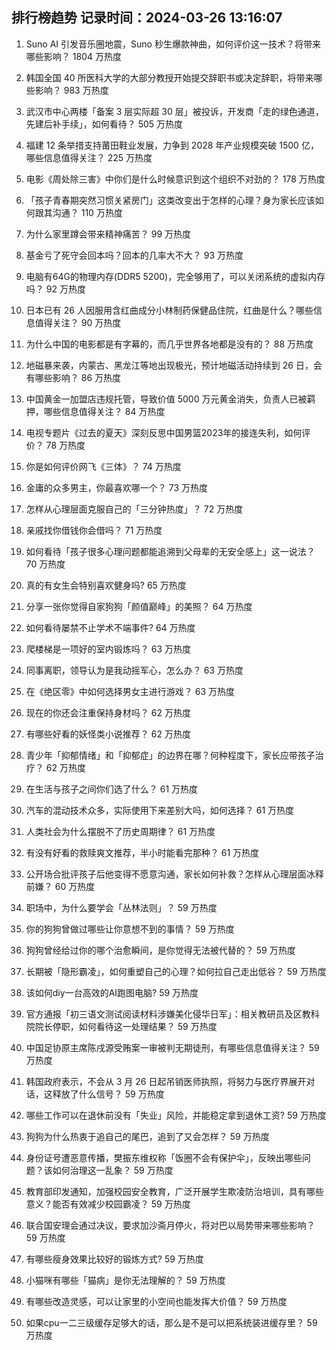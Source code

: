 
## 排行榜趋势 记录时间：2024-03-26 13:16:07
  
  1. Suno AI 引发音乐圈地震，Suno 秒生爆款神曲，如何评价这一技术？将带来哪些影响？ 1804 万热度
    
  2. 韩国全国 40 所医科大学的大部分教授开始提交辞职书或决定辞职，将带来哪些影响？ 983 万热度
    
  3. 武汉市中心两楼「备案 3 层实际超 30 层」被投诉，开发商「走的绿色通道，先建后补手续」，如何看待？ 505 万热度
    
  4. 福建 12 条举措支持莆田鞋业发展，力争到 2028 年产业规模突破 1500 亿，哪些信息值得关注？ 225 万热度
    
  5. 电影《周处除三害》中你们是什么时候意识到这个组织不对劲的？ 178 万热度
    
  6. 「孩子青春期突然习惯关紧房门」这类改变出于怎样的心理？身为家长应该如何跟其沟通？ 110 万热度
    
  7. 为什么家里蹲会带来精神痛苦？ 99 万热度
    
  8. 基金亏了死守会回本吗？回本的几率大不大？ 93 万热度
    
  9. 电脑有64G的物理内存(DDR5 5200)，完全够用了，可以关闭系统的虚拟内存吗？ 92 万热度
    
  10. 日本已有 26 人因服用含红曲成分小林制药保健品住院，红曲是什么？哪些信息值得关注？ 90 万热度
    
  11. 为什么中国的电影都是有字幕的，而几乎世界各地都是没有的？ 88 万热度
    
  12. 地磁暴来袭，内蒙古、黑龙江等地出现极光，预计地磁活动持续到 26 日，会有哪些影响？ 86 万热度
    
  13. 中国黄金一加盟店违规托管，导致价值 5000 万元黄金消失，负责人已被羁押，哪些信息值得关注？ 84 万热度
    
  14. 电视专题片《过去的夏天》深刻反思中国男篮2023年的接连失利，如何评价？ 78 万热度
    
  15. 你是如何评价网飞《三体》？ 74 万热度
    
  16. 金庸的众多男主，你最喜欢哪一个？ 73 万热度
    
  17. 怎样从心理层面克服自己的「三分钟热度」？ 72 万热度
    
  18. 亲戚找你借钱你会借吗？ 71 万热度
    
  19. 如何看待「孩子很多心理问题都能追溯到父母辈的无安全感上」这一说法？ 70 万热度
    
  20. 真的有女生会特别喜欢健身吗? 65 万热度
    
  21. 分享一张你觉得自家狗狗「颜值巅峰」的美照？ 64 万热度
    
  22. 如何看待屡禁不止学术不端事件? 64 万热度
    
  23. 爬楼梯是一项好的室内锻炼吗？ 63 万热度
    
  24. 同事离职，领导认为是我动摇军心，怎么办？ 63 万热度
    
  25. 在《绝区零》中如何选择男女主进行游戏？ 63 万热度
    
  26. 现在的你还会注重保持身材吗？ 62 万热度
    
  27. 有哪些好看的妖怪类小说推荐？ 62 万热度
    
  28. 青少年「抑郁情绪」和「抑郁症」的边界在哪？何种程度下，家长应带孩子治疗？ 62 万热度
    
  29. 在生活与孩子之间你们选了什么？ 61 万热度
    
  30. 汽车的混动技术众多，实际使用下来差别大吗，如何选择？ 61 万热度
    
  31. 人类社会为什么摆脱不了历史周期律？ 61 万热度
    
  32. 有没有好看的救赎爽文推荐，半小时能看完那种？ 61 万热度
    
  33. 公开场合批评孩子后他变得不愿意沟通，家长如何补救？怎样从心理层面冰释前嫌？ 60 万热度
    
  34. 职场中，为什么要学会「丛林法则」？ 59 万热度
    
  35. 你的狗狗曾做过哪些让你意想不到的事情？ 59 万热度
    
  36. 狗狗曾经给过你的哪个治愈瞬间，是你觉得无法被代替的？ 59 万热度
    
  37. 长期被「隐形霸凌」，如何重塑自己的心理？如何拉自己走出低谷？ 59 万热度
    
  38. 该如何diy一台高效的AI跑图电脑? 59 万热度
    
  39. 官方通报「初三语文测试阅读材料涉嫌美化侵华日军」：相关教研员及区教科院院长停职，如何看待这一处理结果？ 59 万热度
    
  40. 中国足协原主席陈戌源受贿案一审被判无期徒刑，有哪些信息值得关注？ 59 万热度
    
  41. 韩国政府表示，不会从 3 月 26 日起吊销医师执照，将努力与医疗界展开对话，这释放了什么信号？ 59 万热度
    
  42. 哪些工作可以在退休前没有「失业」风险，并能稳定拿到退休工资? 59 万热度
    
  43. 狗狗为什么热衷于追自己的尾巴，追到了又会怎样？ 59 万热度
    
  44. 身份证号遭恶意传播，樊振东维权称「饭圈不会有保护伞」，反映出哪些问题？该如何治理这一乱象？ 59 万热度
    
  45. 教育部印发通知，加强校园安全教育，广泛开展学生欺凌防治培训，具有哪些意义？能否有效减少校园霸凌？ 59 万热度
    
  46. 联合国安理会通过决议，要求加沙斋月停火，将对巴以局势带来哪些影响？ 59 万热度
    
  47. 有哪些瘦身效果比较好的锻炼方式? 59 万热度
    
  48. 小猫咪有哪些「猫病」是你无法理解的？ 59 万热度
    
  49. 有哪些改造灵感，可以让家里的小空间也能发挥大价值？ 59 万热度
    
  50. 如果cpu一二三级缓存足够大的话，那么是不是可以把系统装进缓存里？ 59 万热度
    